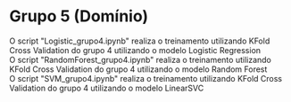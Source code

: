 # Grupo 5 (Domínio)

O script "Logistic_grupo4.ipynb" realiza o treinamento utilizando KFold Cross Validation do grupo 4 utilizando o modelo Logistic Regression <br>
O script "RandomForest_grupo4.ipynb" realiza o treinamento utilizando KFold Cross Validation do grupo 4 utilizando o modelo Random Forest <br>
O script "SVM_grupo4.ipynb" realiza o treinamento utilizando KFold Cross Validation do grupo 4 utilizando o modelo LinearSVC
